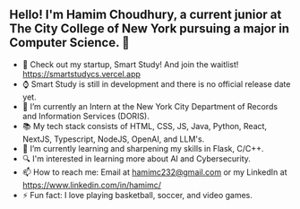 ## Hello! I'm Hamim Choudhury, a current junior at The City College of New York pursuing a major in Computer Science. 👋

- 🎤 Check out my startup, Smart Study! And join the waitlist! https://smartstudycs.vercel.app
- ⌚ Smart Study is still in development and there is no official release date yet. 
- 🔭 I’m currently an Intern at the New York City Department of Records and Information Services (DORIS).
- 📚 My tech stack consists of HTML, CSS, JS, Java, Python, React, NextJS, Typescript, NodeJS, OpenAI, and LLM's. 
- 🌱 I’m currently learning and sharpening my skills in Flask, C/C++.
- 🔍 I'm interested in learning more about AI and Cybersecurity.
- 📫 How to reach me: Email at hamimc232@gmail.com or my LinkedIn at https://www.linkedin.com/in/hamimc/
- ⚡ Fun fact: I love playing basketball, soccer, and video games. 
